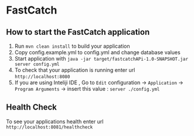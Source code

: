 # FastCatch

How to start the FastCatch application
---

1. Run `mvn clean install` to build your application
1. Copy config.example.yml to config.yml and change database values
1. Start application with `java -jar target/fastcatchAPi-1.0-SNAPSHOT.jar server config.yml`
1. To check that your application is running enter url `http://localhost:8080`
1. If you are using Inteliji IDE , Go to `Edit` configuration -> `Application` -> `Program Arguments` -> insert this value : `server ./config.yml` 

Health Check
---

To see your applications health enter url `http://localhost:8081/healthcheck`
